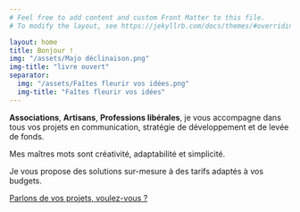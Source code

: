 ```yaml
---
# Feel free to add content and custom Front Matter to this file.
# To modify the layout, see https://jekyllrb.com/docs/themes/#overriding-theme-defaults

layout: home
title: Bonjour !
img: "/assets/Majo déclinaison.png"
img-title: "livre ouvert"
separator: 
  img: "/assets/Faîtes fleurir vos idées.png"
  img-title: "Faîtes fleurir vos idées"
---
```


<span class="font-color-darker">**Associations**</span>, <span class="font-color-middle">**Artisans**</span>, <span class="font-color-lighter">**Professions libérales**</span>,
je vous accompagne dans tous vos projets en
communication, stratégie de développement et de
levée de fonds.

Mes maîtres mots sont créativité, adaptabilité et
simplicité.

Je vous propose des solutions sur-mesure à des
tarifs adaptés à vos budgets.

<a href="#" class="button-link">Parlons de vos projets, voulez-vous ?</a>